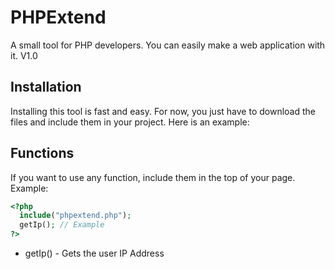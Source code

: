 # PHPExtend
A small tool for PHP developers. You can easily make a web application with it. V1.0

## Installation
Installing this tool is fast and easy. For now, you just have to download the files and include them in your project.
Here is an example:

## Functions
If you want to use any function, include them in the top of your page.
Example:
```php
<?php
  include("phpextend.php");
  getIp(); // Example
?>
```
* getIp() - Gets the user IP Address
